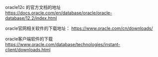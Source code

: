 oracle12c 的官方文档的地址
https://docs.oracle.com/en/database/oracle/oracle-database/12.2/index.html


oracle官网相关软件的下载地址：
https://www.oracle.com/cn/downloads/


oracle客户端软件的下载
https://www.oracle.com/database/technologies/instant-client/downloads.html

